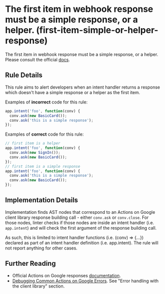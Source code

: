 # The first item in webhook response must be a simple response, or a helper. (first-item-simple-or-helper-response)

The first item in webhook response must be a simple response, or a helper.
Please consult the official [docs](https://developers.google.com/actions/assistant/responses/?utm_source=actions-on-google-linter-nodejs#rich_responses).

## Rule Details

This rule aims to alert developers when an intent handler returns a response which doesn't have a simple response or a helper as the first item.

Examples of **incorrect** code for this rule:

```js
app.intent('foo', function(conv) {
  conv.ask(new BasicCard());
  conv.ask('this is a simple response');
});
```

Examples of **correct** code for this rule:

```js
// first item is a helper
app.intent('foo', function(conv) {
  conv.ask(new SignIn());
  conv.ask(new BasicCard());
});
// first item is a simple response
app.intent('foo', function(conv) {
  conv.ask('this is a simple response');
  conv.ask(new BasicCard());
});
```

## Implementation Details

Implementation finds AST nodes that correspond to an Actions on Google client library response building call - either
`conv.ask` or `conv.close`. For those nodes, linter checks if those nodes are inside an intent handler (i.e. `app.intent`) and will check the first argument of the response building call.

As such, this is limited to intent handler functions (i.e. (conv) => {...}) declared as part of an intent handler definition (i.e. app.intent). The rule will not report anything for other cases.

## Further Reading

* Official Actions on Google responses [documentation](https://developers.google.com/actions/assistant/responses/?utm_source=actions-on-google-linter-nodejs#rich_responses).
* [Debugging Common Actions on Google Errors](https://medium.com/google-developers/debugging-common-actions-on-google-errors-7c8527378d27). See "Error handling with the client library" section.
